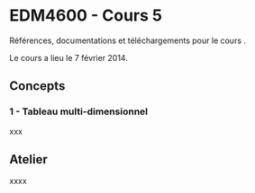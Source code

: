 EDM4600 - Cours 5
=======

Références, documentations et téléchargements pour le cours .

Le cours a lieu le 7 février 2014.

## Concepts

### 1 - Tableau multi-dimensionnel

xxx

## Atelier

xxxx